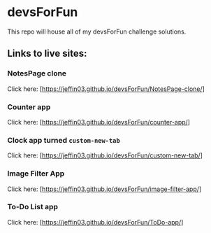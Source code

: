 # devsForFun 

This repo will house all of my devsForFun challenge solutions.

## Links to live sites:

### NotesPage clone

Click here: [https://jeffin03.github.io/devsForFun/NotesPage-clone/]

### Counter app

Click here: [https://jeffin03.github.io/devsForFun/counter-app/]

### Clock app turned ``custom-new-tab``

Click here: [https://jeffin03.github.io/devsForFun/custom-new-tab/]

### Image Filter App

Click here: [https://jeffin03.github.io/devsForFun/image-filter-app/]

### To-Do List app 

Click here: [https://jeffin03.github.io/devsForFun/ToDo-app/]



